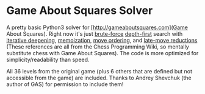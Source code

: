 Game About Squares Solver
=========================

A pretty basic Python3 solver for [http://gameaboutsquares.com](Game About Squares). Right now it's just [brute-force](http://chessprogramming.wikispaces.com/Brute-Force) [depth-first](http://chessprogramming.wikispaces.com/Search#Search%20Algorithms-Depth-First%20Search) search with [iterative deepening](http://chessprogramming.wikispaces.com/Iterative+Deepening), [memoization](http://chessprogramming.wikispaces.com/Transposition+Table), [move ordering](http://chessprogramming.wikispaces.com/Move+Ordering), and [late-move reductions](http://chessprogramming.wikispaces.com/Late+Move+Reductions) (These references are all from the Chess Programming Wiki, so mentally substitute chess with Game About Squares). The code is more optimized for simplicity/readability than speed.

All 36 levels from the original game (plus 6 others that are defined but not accessible from the game) are included. Thanks to Andrey Shevchuk (the author of GAS) for permission to include them!
